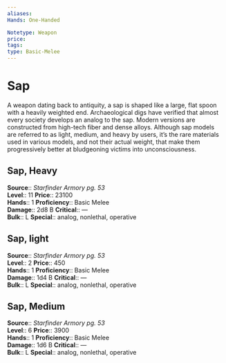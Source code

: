 ```yaml
---
aliases: 
Hands: One-Handed

Notetype: Weapon
price: 
tags: 
type: Basic-Melee
---
```


# Sap

A weapon dating back to antiquity, a sap is shaped like a large, flat spoon with a heavily weighted end. Archaeological digs have verified that almost every society develops an analog to the sap. Modern versions are constructed from high-tech fiber and dense alloys. Although sap models are referred to as light, medium, and heavy by users, it’s the rare materials used in various models, and not their actual weight, that make them progressively better at bludgeoning victims into unconsciousness.  

## Sap, Heavy

**Source**:: _Starfinder Armory pg. 53_  
**Level**:: 11
**Price**:: 23100  
**Hands**:: 1
**Proficiency**:: Basic Melee  
**Damage**:: 2d8 B
**Critical**:: —  
**Bulk**:: L
**Special**:: analog, nonlethal, operative

## Sap, light

**Source**:: _Starfinder Armory pg. 53_  
**Level**:: 2
**Price**:: 450  
**Hands**:: 1
**Proficiency**:: Basic Melee  
**Damage**:: 1d4 B
**Critical**:: —  
**Bulk**:: L
**Special**:: analog, nonlethal, operative

## Sap, Medium

**Source**:: _Starfinder Armory pg. 53_  
**Level**:: 6
**Price**:: 3900  
**Hands**:: 1
**Proficiency**:: Basic Melee  
**Damage**:: 1d6 B
**Critical**:: —  
**Bulk**:: L
**Special**:: analog, nonlethal, operative

